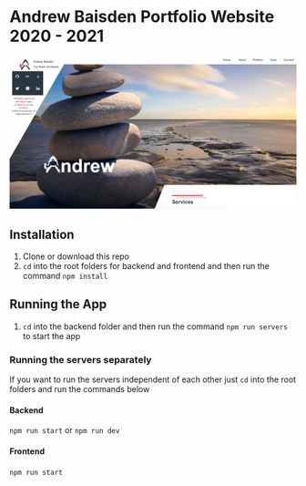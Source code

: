 # Andrew Baisden Portfolio Website 2020 - 2021

![Portfolio 2020](/img/portfolio-2020-2021.jpeg 'Portfolio 2020')

## Installation

1. Clone or download this repo
2. `cd` into the root folders for backend and frontend and then run the command `npm install`

## Running the App

1. `cd` into the backend folder and then run the command `npm run servers` to start the app

### Running the servers separately

If you want to run the servers independent of each other just `cd` into the root folders and run the commands below

#### Backend

`npm run start` or `npm run dev`

#### Frontend

`npm run start`
